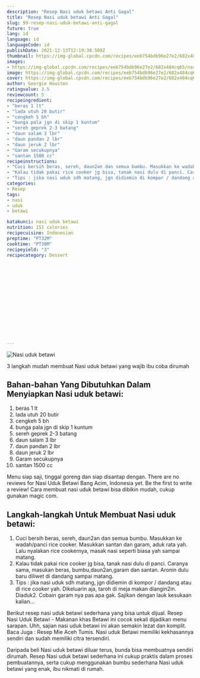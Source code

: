 ```yaml
---
description: "Resep Nasi uduk betawi Anti Gagal"
title: "Resep Nasi uduk betawi Anti Gagal"
slug: 99-resep-nasi-uduk-betawi-anti-gagal
future: true
lang: id
language: id
languageCode: id
publishDate: 2021-12-13T12:19:38.509Z 
thumbnail: https://img-global.cpcdn.com/recipes/eeb754bdb96e27e2/682x484cq65/nasi-uduk-betawi-foto-resep-utama.png
images:
- https://img-global.cpcdn.com/recipes/eeb754bdb96e27e2/682x484cq65/nasi-uduk-betawi-foto-resep-utama.png
image: https://img-global.cpcdn.com/recipes/eeb754bdb96e27e2/682x484cq65/nasi-uduk-betawi-foto-resep-utama.png
cover: https://img-global.cpcdn.com/recipes/eeb754bdb96e27e2/682x484cq65/nasi-uduk-betawi-foto-resep-utama.png
author: Georgie Houston
ratingvalue: 3.5
reviewcount: 5
recipeingredient:
- "beras 1 lt"
- "lada utuh 20 butir"
- "cengkeh 5 bh"
- "bunga pala jgn di skip 1 kuntum"
- "sereh geprek 2-3 batang"
- "daun salam 3 lbr"
- "daun pandan 2 lbr"
- "daun jeruk 2 lbr"
- "Garam secukupnya"
- "santan 1500 cc"
recipeinstructions:
- "Cuci bersih beras, sereh, daun2an dan semua bumbu. Masukkan ke wadah/panci rice cooker. Masukkan santan dan garam, aduk rata yah. Lalu nyalakan rice cookernya, masak nasi seperti biasa yah sampai matang."
- "Kalau tidak pakai rice cooker jg bisa, tanak nasi dulu di panci. Caranya sama, masukan beras, bumbu,daun2an,garam dan santan. Aronin dulu baru diliwet di dandang sampai matang."
- "Tips : jika nasi uduk sdh matang, jgn didiemin di kompor / dandang atau di rice cooker yah. Dikeluarin aja, taroh di meja makan diangin2in. Diaduk2. Cobain garam nya pas apa gak. Sajikan dengan lauk kesukaan kalian..."
categories:
- Resep
tags:
- nasi
- uduk
- betawi

katakunci: nasi uduk betawi 
nutrition: 151 calories
recipecuisine: Indonesian
preptime: "PT32M"
cooktime: "PT30M"
recipeyield: "3"
recipecategory: Dessert


     
    
    
    
    
    
    
    
    
    
    
      
    
---
```



![Nasi uduk betawi](https://img-global.cpcdn.com/recipes/eeb754bdb96e27e2/682x484cq65/nasi-uduk-betawi-foto-resep-utama.png)

3 langkah mudah membuat  Nasi uduk betawi yang wajib ibu coba dirumah

<!--inarticleads1-->

## Bahan-bahan Yang Dibutuhkan Dalam Menyiapkan Nasi uduk betawi:

1. beras 1 lt
1. lada utuh 20 butir
1. cengkeh 5 bh
1. bunga pala jgn di skip 1 kuntum
1. sereh geprek 2-3 batang
1. daun salam 3 lbr
1. daun pandan 2 lbr
1. daun jeruk 2 lbr
1. Garam secukupnya
1. santan 1500 cc

Menu siap saji, tinggal goreng dan siap disantap dengan. There are no reviews for Nasi Uduk Betawi Bang Acim, Indonesia yet. Be the first to write a review! Cara membuat nasi uduk betawi bisa dibikin mudah, cukup gunakan magic com. 

<!--inarticleads2-->

## Langkah-langkah Untuk Membuat Nasi uduk betawi:

1. Cuci bersih beras, sereh, daun2an dan semua bumbu. Masukkan ke wadah/panci rice cooker. Masukkan santan dan garam, aduk rata yah. Lalu nyalakan rice cookernya, masak nasi seperti biasa yah sampai matang.
1. Kalau tidak pakai rice cooker jg bisa, tanak nasi dulu di panci. Caranya sama, masukan beras, bumbu,daun2an,garam dan santan. Aronin dulu baru diliwet di dandang sampai matang.
1. Tips : jika nasi uduk sdh matang, jgn didiemin di kompor / dandang atau di rice cooker yah. Dikeluarin aja, taroh di meja makan diangin2in. Diaduk2. Cobain garam nya pas apa gak. Sajikan dengan lauk kesukaan kalian...


Berikut resep nasi uduk betawi sederhana yang bisa untuk dijual. Resep Nasi Uduk Betawi - Makanan khas Betawi ini cocok sekali dijadikan menu sarapan. Uhh, sajian nasi uduk betawi ini akan semakin lezat dan komplit. Baca Juga : Resep Mie Aceh Tumis. Nasi uduk Betawi memiliki kekhasannya sendiri dan sudah memiliki citra tersendiri. 

Daripada   beli  Nasi uduk betawi  diluar terus, bunda  bisa membuatnya sendiri dirumah. Resep  Nasi uduk betawi  sederhana ini cukup praktis dalam proses pembuatannya, serta cukup menggunakan bumbu sederhana  Nasi uduk betawi  yang enak, ibu nikmati di rumah.
